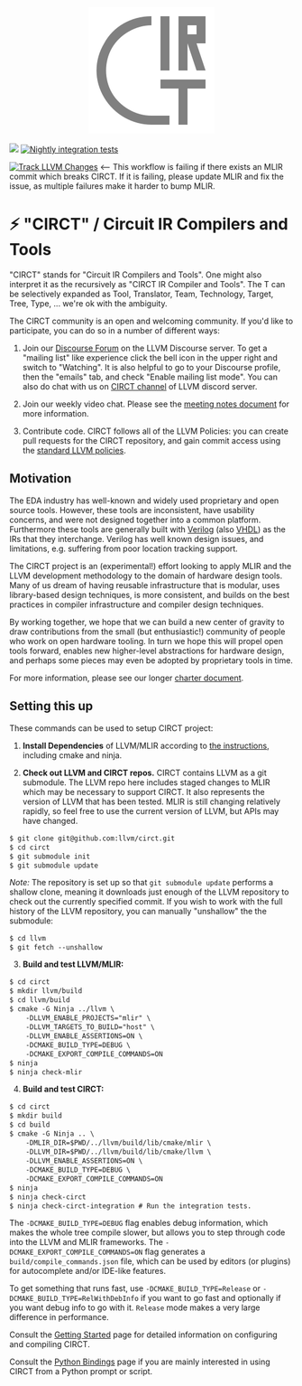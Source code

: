 <p align="center"><img src="docs/includes/img/circt-logo.svg"/></p>

[![](https://github.com/llvm/circt/workflows/Build%20and%20Test/badge.svg?event=push)](https://github.com/llvm/circt/actions?query=workflow%3A%22Build+and+Test%22)
[![Nightly integration tests](https://github.com/llvm/circt/workflows/Nightly%20integration%20tests/badge.svg)](https://github.com/llvm/circt/actions?query=workflow%3A%22Nightly+integration+tests%22)

[![Track LLVM Changes](https://github.com/llvm/circt/actions/workflows/trackLLVMChanges.yml/badge.svg)](https://github.com/llvm/circt/actions/workflows/trackLLVMChanges.yml) <-- This workflow is failing if there exists an MLIR commit which breaks CIRCT. If it is failing, please update MLIR and fix the issue, as multiple failures make it harder to bump MLIR.

# ⚡️ "CIRCT" / Circuit IR Compilers and Tools

"CIRCT" stands for "Circuit IR Compilers and Tools".  One might also interpret
it as the recursively as "CIRCT IR Compiler and Tools".  The T can be
selectively expanded as Tool, Translator, Team, Technology, Target, Tree, Type,
... we're ok with the ambiguity.

The CIRCT community is an open and welcoming community.  If you'd like to
participate, you can do so in a number of different ways:

1) Join our [Discourse Forum](https://llvm.discourse.group/c/Projects-that-want-to-become-official-LLVM-Projects/circt/) 
on the LLVM Discourse server.  To get a "mailing list" like experience click the 
bell icon in the upper right and switch to "Watching".  It is also helpful to go 
to your Discourse profile, then the "emails" tab, and check "Enable mailing list 
mode".  You can also do chat with us on [CIRCT channel](https://discord.com/channels/636084430946959380/742572728787402763) 
of LLVM discord server.

2) Join our weekly video chat.  Please see the
[meeting notes document](https://docs.google.com/document/d/1fOSRdyZR2w75D87yU2Ma9h2-_lEPL4NxvhJGJd-s5pk/edit#)
for more information.

3) Contribute code.  CIRCT follows all of the LLVM Policies: you can create pull
requests for the CIRCT repository, and gain commit access using the [standard LLVM policies](https://llvm.org/docs/DeveloperPolicy.html#obtaining-commit-access).

## Motivation

The EDA industry has well-known and widely used proprietary and open source
tools.  However, these tools are inconsistent, have usability concerns, and were
not designed together into a common platform.  Furthermore
these tools are generally built with
[Verilog](https://en.wikipedia.org/wiki/Verilog) (also
[VHDL](https://en.wikipedia.org/wiki/VHDL)) as the IRs that they
interchange.  Verilog has well known design issues, and limitations, e.g.
suffering from poor location tracking support.

The CIRCT project is an (experimental!) effort looking to apply MLIR and
the LLVM development methodology to the domain of hardware design tools.  Many
of us dream of having reusable infrastructure that is modular, uses
library-based design techniques, is more consistent, and builds on the best
practices in compiler infrastructure and compiler design techniques.

By working together, we hope that we can build a new center of gravity to draw
contributions from the small (but enthusiastic!) community of people who work
on open hardware tooling.  In turn we hope this will propel open tools forward,
enables new higher-level abstractions for hardware design, and
perhaps some pieces may even be adopted by proprietary tools in time.

For more information, please see our longer [charter document](docs/Charter.md).

## Setting this up

These commands can be used to setup CIRCT project:

1) **Install Dependencies** of LLVM/MLIR according to [the
  instructions](https://mlir.llvm.org/getting_started/), including cmake and 
  ninja.

2) **Check out LLVM and CIRCT repos.**  CIRCT contains LLVM as a git
submodule.  The LLVM repo here includes staged changes to MLIR which
may be necessary to support CIRCT.  It also represents the version of
LLVM that has been tested.  MLIR is still changing relatively rapidly,
so feel free to use the current version of LLVM, but APIs may have
changed.

```
$ git clone git@github.com:llvm/circt.git
$ cd circt
$ git submodule init
$ git submodule update
```

*Note:* The repository is set up so that `git submodule update` performs a 
shallow clone, meaning it downloads just enough of the LLVM repository to check 
out the currently specified commit. If you wish to work with the full history of
the LLVM repository, you can manually "unshallow" the the submodule:

```
$ cd llvm
$ git fetch --unshallow
```

3) **Build and test LLVM/MLIR:**

```
$ cd circt
$ mkdir llvm/build
$ cd llvm/build
$ cmake -G Ninja ../llvm \
    -DLLVM_ENABLE_PROJECTS="mlir" \
    -DLLVM_TARGETS_TO_BUILD="host" \
    -DLLVM_ENABLE_ASSERTIONS=ON \
    -DCMAKE_BUILD_TYPE=DEBUG \
    -DCMAKE_EXPORT_COMPILE_COMMANDS=ON
$ ninja
$ ninja check-mlir
```

4) **Build and test CIRCT:**

```
$ cd circt
$ mkdir build
$ cd build
$ cmake -G Ninja .. \
    -DMLIR_DIR=$PWD/../llvm/build/lib/cmake/mlir \
    -DLLVM_DIR=$PWD/../llvm/build/lib/cmake/llvm \
    -DLLVM_ENABLE_ASSERTIONS=ON \
    -DCMAKE_BUILD_TYPE=DEBUG \
    -DCMAKE_EXPORT_COMPILE_COMMANDS=ON
$ ninja
$ ninja check-circt
$ ninja check-circt-integration # Run the integration tests.
```

The `-DCMAKE_BUILD_TYPE=DEBUG` flag enables debug information, which makes the
whole tree compile slower, but allows you to step through code into the LLVM
and MLIR frameworks. The `-DCMAKE_EXPORT_COMPILE_COMMANDS=ON` flag generates
a `build/compile_commands.json` file, which can be used by editors (or plugins)
for autocomplete and/or IDE-like features.

To get something that runs fast, use `-DCMAKE_BUILD_TYPE=Release` or
`-DCMAKE_BUILD_TYPE=RelWithDebInfo` if you want to go fast and optionally if
you want debug info to go with it.  `Release` mode makes a very large difference
in performance.

Consult the [Getting Started](docs/GettingStarted.md) page for detailed 
information on configuring and compiling CIRCT.

Consult the [Python Bindings](docs/PythonBindings.md) page if you are mainly
interested in using CIRCT from a Python prompt or script.
